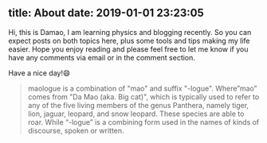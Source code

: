 title: About
date: 2019-01-01 23:23:05
---
Hi, this is Damao, I am learning physics and blogging recently. So you can expect posts on both topics here, plus some tools and tips making my life easier. Hope you enjoy reading and please feel free to let me know if you have any comments via email or in the comment section.

Have a nice day!😄

> maologue is a combination of "mao" and suffix "-logue". Where”mao” comes from "Da Mao (aka. Big cat)", which is typically used to refer to any of the five living members of the genus Panthera, namely tiger, lion, jaguar, leopard, and snow leopard. These species are able to roar. While “-logue” is a combining form used in the names of kinds of discourse, spoken or written.


